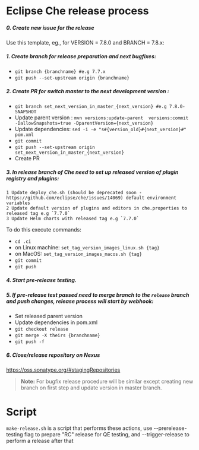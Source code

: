 # Eclipse Che release process

##### 0. Create new issue for the release

Use this template, eg., for VERSION = 7.8.0 and BRANCH = 7.8.x:

<!--
RELEASE-TEMPLATE-BEGIN

### List of pending issues / PRs

- [ ] *(add blockers here)*

### Release status

In parallel, the following releases can be done:

* che-theia
* che-machine-exec
    * che-plugin-registry (once che-theia and machine-exec are done)
* che-devfile registry
* che-parent, then che-docs, then che (including [quay images](https://github.com/eclipse/che/blob/master/.ci/cico_common.sh#L123-L131)) to release-candidate branch

Then in series:

* che-parent, then che-docs, then che (copy from release-candidate to release branch)
* che-operator, then chectl

- [ ] che-theia
- [ ] che-machine-exec
    - [ ] che-plugin-registry _(depends on che-theia, che-machine-exec)_
- [ ] che-devfile-registry
- [ ] che-parent
    - [ ] che-docs _(depends on parent)_
        - [ ] che + quay images _(depends on docs and parent)_
- [ ] che-operator
  - [ ] Kubernetes community operator PR
  - [ ] OpenShift community operator PR
  - [ ] chectl _(depends on all of the above)_
- [ ] complete current milestone
  - [ ] move incomplete *deferred* issues to backlog
  - [ ] move incomplete *WIP* issues to next milestone
  - [ ] close completed issues
  - [ ] close milestone

| Owner | Process | Script | CI | Artifact(s) |
| --- | --- | --- | --- | --- |
| @azatsarynnyy / @nickboldt | [che-theia](https://github.com/eclipse/che-theia/blob/master/RELEASE.md) | [***MANUAL***](https://github.com/eclipse/che-theia/blob/master/RELEASE.md) | [centos](https://ci.centos.org/job/devtools-che-theia-che-release/) | [`eclipse/che-theia`](https://quay.io/eclipse/che-theia) |
| @nickboldt / @ericwill | [che-machine-exec](https://github.com/eclipse/che-machine-exec/blob/master/RELEASE.md) | [make-release.sh](https://github.com/eclipse/che-machine-exec/blob/master/make-release.sh) | [centos](https://ci.centos.org/job/devtools-che-machine-exec-release/) | [`eclipse/che-machine-exec`](https://quay.io/eclipse/che-machine-exec)| 
| @nickboldt / @ericwill | [che-plugin-registry](https://github.com/eclipse/che-plugin-registry/blob/master/RELEASE.md) | [make-release.sh](https://github.com/eclipse/che-plugin-registry/blob/master/make-release.sh) | [centos](https://ci.centos.org/job/devtools-che-plugin-registry-release/) | [`eclipse/che-plugin-registry`](https://quay.io/eclipse/che-plugin-registry)| 
| @nickboldt / @ericwill | [che-devfile-registry](https://github.com/eclipse/che-devfile-registry/blob/master/RELEASE.md) | [make-release.sh](https://github.com/eclipse/che-devfile-registry/blob/master/make-release.sh) | [centos](https://ci.centos.org/job/devtools-che-devfile-registry-release/) | [`eclipse/che-devfile-registry`](https://quay.io/eclipse/che-devfile-registry)| 
| @mkuznyetsov / @vparfonov | [che-parent](https://github.com/eclipse/che/blob/master/RELEASE.md) | [make-release.sh](https://github.com/eclipse/che-parent/blob/master/make-release.sh) | [centos](https://ci.centos.org/job/devtools-che-parent-che-release/) | [che-parent](https://search.maven.org/search?q=a:che-parent),<br/> [che.depmgt](https://search.maven.org/artifact/org.eclipse.che.depmgt/maven-depmgt-pom) |
| @mkuznyetsov / @vparfonov | [che-docs](https://github.com/eclipse/che/blob/master/RELEASE.md) | [make-release.sh](https://github.com/eclipse/che-docs/blob/master/make-release.sh) | [centos](https://ci.centos.org/job/devtools-che-docs-che-release/) | [che-docs](https://search.maven.org/search?q=a:che-docs)
| @mkuznyetsov / @vparfonov | [che](https://github.com/eclipse/che/blob/master/RELEASE.md) | [make-release.sh](https://github.com/eclipse/che/blob/master/make-release.sh) | [centos](https://ci.centos.org/job/devtools-che-che-release/) | [che.core](https://search.maven.org/search?q=che.core),<br/> [`eclipse/che-server`](https://quay.io/eclipse/che-server),<br/>[`eclipse/che-endpoint-watcher`](quay.io/eclipse/che-endpoint-watcher),<br/> [`eclipse/che-keycloak`](quay.io/eclipse/che-keycloak),<br/> [`eclipse/che-postgres`](quay.io/eclipse/che-postgres),<br/> [`eclipse/che-dev`](quay.io/eclipse/che-dev), [`eclipse/che-server`](quay.io/eclipse/che-server),<br/> [`eclipse/che-dashboard-dev`](quay.io/eclipse/che-dashboard-dev),<br/> [`eclipse/che-e2e`](quay.io/eclipse/che-e2e) |
| @tolusha| [che-operator](https://github.com/eclipse/che-operator/blob/master/RELEASE.md) | [make-release.sh](https://github.com/eclipse/che-operator/blob/master/make-release.sh) | ? | [`eclipse/che-operator`](https://quay.io/eclipse/che-operator)| 
| @tolusha| [chectl](https://github.com/che-incubator/chectl/blob/master/RELEASE.md) | [make-release.sh](https://github.com/che-incubator/chectl/blob/master/make-release.sh) | [travis](https://travis-ci.org/che-incubator/chectl) | [chectl releases](https://github.com/che-incubator/chectl/releases)

RELEASE-TEMPLATE-END
-->

##### 1. Create branch for release preparation and next bugfixes:
* `git branch {branchname} #e.g 7.7.x`
* `git push --set-upstream origin {branchname}`
##### 2. Create PR for switch master to the next development version :
* `git branch set_next_version_in_master_{next_version} #e.g 7.8.0-SNAPSHOT`
* Update parent version : `mvn versions:update-parent  versions:commit -DallowSnapshots=true -DparentVersion={next_version}`
* Update dependencies: `sed -i -e "s#{version_old}#{next_version}#" pom.xml`
* `git commit`
* `git push --set-upstream origin set_next_version_in_master_{next_version}`
* Create PR
##### 3. In release branch of Che need to set up released version of plugin registry and plugins:
    1 Update deploy_che.sh (should be deprecated soon - https://github.com/eclipse/che/issues/14069) default environment variables
    2 Update default version of plugins and editors in che.properties to released tag e.g `7.7.0`
    3 Update Helm charts with released tag e.g `7.7.0`
    
  To do this execute commands:
  * `cd .ci`
  * on Linux machine: `set_tag_version_images_linux.sh {tag}` 
  * on MacOS: `set_tag_version_images_macos.sh {tag}`
  * `git commit` 
  * `git push`
##### 4. Start pre-release testing.
##### 5. If pre-release test passed need to merge branch to the `release` branch and push changes, release process will start by webhook:
* Set released parent version
* Update dependencies in pom.xml 
* `git checkout release`
* `git merge -X theirs {branchname}`
* `git push -f`
##### 6. Close/release repository on Nexus 
 https://oss.sonatype.org/#stagingRepositories

 > **Note:** For bugfix release procedure will be similar except creating new branch on first step and update version in master branch. 

# Script
`make-release.sh` is a script that performs these actions, use --prerelease-testing flag to prepare "RC" release for QE testing, and --trigger-release to perform a release after that